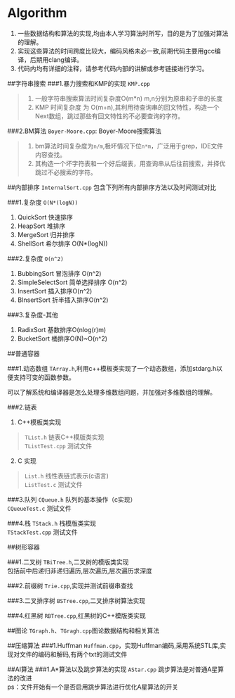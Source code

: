 Algorithm
=========
1. 一些数据结构和算法的实现,均由本人学习算法时所写，目的是为了加强对算法的理解。
2. 实现这些算法的时间跨度比较大，编码风格未必一致,前期代码主要用gcc编译，后期用clang编译。
3. 代码内均有详细的注释，请参考代码内部的讲解或参考链接进行学习。

##字符串搜索
###1.暴力搜索和KMP的实现
`KMP.cpp`
>1. 一般字符串搜索算法时间复杂度O(m*n) m,n分别为原串和子串的长度
>2. KMP 时间复杂度 为 O(m+n),其利用待查询串的回文特性，构造一个Next数组，跳过那些有回文特性的不必要查询的字符。


###2.BM算法
`Boyer-Moore.cpp`: Boyer-Moore搜索算法
>1. bm算法时间复杂度为`n/m`,极坏情况下位`n*m`，广泛用于grep，IDE文件内容查找。
>2. 其构造一个坏字符表和一个好后缀表，用查询串从后往前搜索，并择优跳过不必搜索的字符。

##内部排序
`InternalSort.cpp` 包含下列所有内部排序方法以及时间测试对比

###1.复杂度 `O(N*(logN))`
1. QuickSort           快速排序
2. HeapSort            堆排序
3. MergeSort           归并排序
4. ShellSort           希尔排序 O(N*(logN))

###2.复杂度 `O(n^2)`
1. BubbingSort         冒泡排序 O(n^2)
2. SimpleSelectSort    简单选择排序 O(n^2)
3. InsertSort          插入排序O(n^2)
4. BInsertSort         折半插入排序O(n^2)

###3.复杂度-其他
1. RadixSort           基数排序O(nlog(r)m)   
2. BucketSort          桶排序O(N)~O(n^2)

##普通容器

###1.动态数组
`TArray.h`,利用c++模板类实现了一个动态数组，添加stdarg.h以便支持可变的函数参数。

可以了解系统和编译器是怎么处理多维数组问题，并加强对多维数组的理解。

###2.链表
1. C++模板类实现
>`TList.h` 链表C++模版类实现   
>`TListTest.cpp` 测试文件

2. C 实现
>`List.h` 线性表链式表示(c语言)    
>`ListTest.c` 测试文件

###3.队列
`CQueue.h` 队列的基本操作（c实现）  
`CQueueTest.c` 测试文件

###4.栈
`TStack.h` 栈模版类实现   
`TStackTest.cpp` 测试文件

##树形容器

###1.二叉树
`TBiTree.h`,二叉树的模版类实现   
包括前中后递归非递归遍历,层次遍历,层次遍历求深度


###2.前缀树
`Trie.cpp`,实现并测试前缀串查找

###3.二叉排序树
`BSTree.cpp`,二叉排序树算法实现

###4.红黑树
`RBTree.cpp`,红黑树的C++模版类实现

##图论
`TGraph.h`、`TGragh.cpp`图论数据结构和相关算法

##压缩算法
###1.Huffman
`Huffman.cpp`，实现Huffman编码,采用系统STL库,实现对文件的编码和解码,有两个txt的测试文件

##AI算法
###1.A*算法以及跳步算法的实现
`AStar.cpp`  跳步算法是对普通A星算法的改进  
ps：文件开始有一个是否启用跳步算法进行优化A星算法的开关
